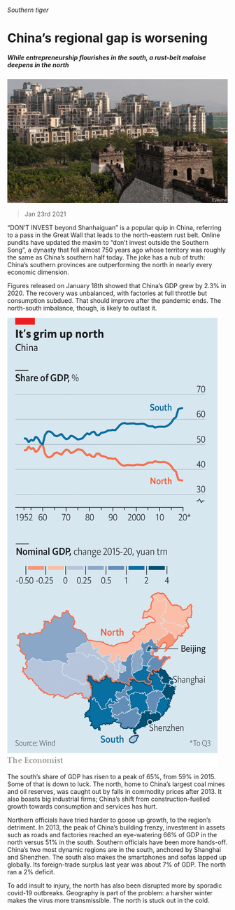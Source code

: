 ###### Southern tiger

# China’s regional gap is worsening 

##### While entrepreneurship flourishes in the south, a rust-belt malaise deepens in the north 

![image](images/20210123_fnp504.jpg) 

> Jan 23rd 2021 


“DON’T INVEST beyond Shanhaiguan” is a popular quip in China, referring to a pass in the Great Wall that leads to the north-eastern rust belt. Online pundits have updated the maxim to “don’t invest outside the Southern Song”, a dynasty that fell almost 750 years ago whose territory was roughly the same as China’s southern half today. The joke has a nub of truth: China’s southern provinces are outperforming the north in nearly every economic dimension.


Figures released on January 18th showed that China’s GDP grew by 2.3% in 2020. The recovery was unbalanced, with factories at full throttle but consumption subdued. That should improve after the pandemic ends. The north-south imbalance, though, is likely to outlast it.

![image](images/20210123_FNC498.png) 



The south’s share of GDP has risen to a peak of 65%, from 59% in 2015. Some of that is down to luck. The north, home to China’s largest coal mines and oil reserves, was caught out by falls in commodity prices after 2013. It also boasts big industrial firms; China’s shift from construction-fuelled growth towards consumption and services has hurt.



Northern officials have tried harder to goose up growth, to the region’s detriment. In 2013, the peak of China’s building frenzy, investment in assets such as roads and factories reached an eye-watering 66% of GDP in the north versus 51% in the south. Southern officials have been more hands-off. China’s two most dynamic regions are in the south, anchored by Shanghai and Shenzhen. The south also makes the smartphones and sofas lapped up globally. Its foreign-trade surplus last year was about 7% of GDP. The north ran a 2% deficit.


To add insult to injury, the north has also been disrupted more by sporadic covid-19 outbreaks. Geography is part of the problem: a harsher winter makes the virus more transmissible. The north is stuck out in the cold.

